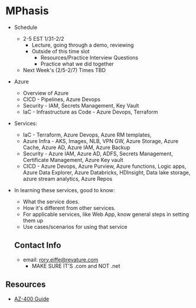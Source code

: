 # MPhasis
- Schedule
  - 2-5 EST 1/31-2/2
    - Lecture, going through a demo, reviewing 
    - Outside of this time slot
      - Resources/Practice Interview Questions
      - Practice what we did together
  - Next Week's (2/5-2/7) Times TBD
- Azure
  - Overview of Azure
  - CICD - Pipelines, Azure Devops
  - Security - IAM, Secrets Management, Key Vault
  - IaC - Infrastructure as Code - Azure Devops, Terraform
- Services:
  - IaC - Terraform, Azure Devops, Azure RM templates,​
  - Azure  Infra - AKS, Images, NLB, VPN GW, Azure Storage, Azure Cache, Azure AD, Azure IAM, Azure Backup​
  - Security - Azure IAM, Azure AD, ADFS, Secrets Management, Certificate Management, Azure Key vault​
  - CICD - Azure Devops, Azure Purview, Azure functions, Logic apps, Azure Data Explorer, Azure Databricks, HDInsight, Data lake storage, azure stream analytics, Azure Repos​
- In learning these services, good to know:
  - What the service does.
  - How it's different from other services.
  - For applicable services, like Web App, know general steps in setting them up
  - Use cases/scenarios for using that service

  ## Contact Info
  - email: rory.eiffe@revature.com
    - MAKE SURE IT'S .com and NOT .net

  
## Resources
- [AZ-400 Guide](https://learn.microsoft.com/en-us/credentials/certifications/exams/az-400/)